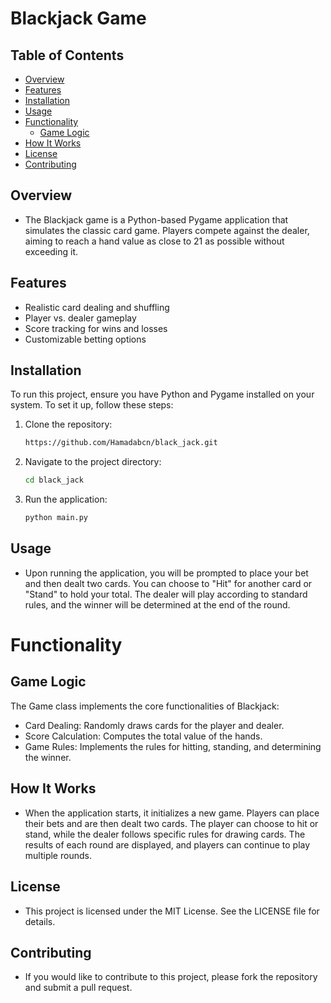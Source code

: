 # Blackjack Game

## Table of Contents
- [Overview](#overview)
- [Features](#features)
- [Installation](#installation)
- [Usage](#usage)
- [Functionality](#functionality)
  - [Game Logic](#game-logic)
- [How It Works](#how-it-works)
- [License](#license)
- [Contributing](#contributing)

## Overview
- The Blackjack game is a Python-based Pygame application that simulates the classic card game. Players compete against the dealer, aiming to reach a hand value as close to 21 as possible without exceeding it.

## Features
- Realistic card dealing and shuffling
- Player vs. dealer gameplay
- Score tracking for wins and losses
- Customizable betting options

## Installation
To run this project, ensure you have Python and Pygame installed on your system. To set it up, follow these steps:

1. Clone the repository:
   ```bash
   https://github.com/Hamadabcn/black_jack.git

2. Navigate to the project directory:
   ```bash
   cd black_jack

3. Run the application:
   ```bash
   python main.py

## Usage
- Upon running the application, you will be prompted to place your bet and then dealt two cards. You can choose to "Hit" for another card or "Stand" to hold your total. The dealer will play according to standard rules, and the winner will be determined at the end of the round.

# Functionality
## Game Logic
The Game class implements the core functionalities of Blackjack:
- Card Dealing: Randomly draws cards for the player and dealer.
- Score Calculation: Computes the total value of the hands.
- Game Rules: Implements the rules for hitting, standing, and determining the winner.

## How It Works
- When the application starts, it initializes a new game. Players can place their bets and are then dealt two cards. The player can choose to hit or stand, while the dealer follows specific rules for drawing cards. The results of each round are displayed, and players can continue to play multiple rounds.

## License
- This project is licensed under the MIT License. See the LICENSE file for details.

## Contributing
- If you would like to contribute to this project, please fork the repository and submit a pull request.
